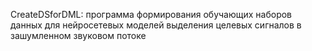 CreateDSforDML: программа формирования обучающих наборов данных для нейросетевых моделей выделения целевых сигналов в зашумленном звуковом потоке
